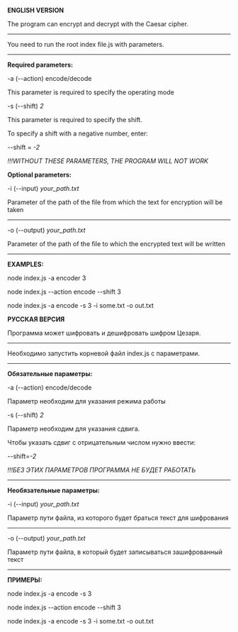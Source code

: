 **ENGLISH VERSION**

The program can encrypt and decrypt
with the Caesar cipher.

----------------------------------------------

You need to run the root index file.js with parameters.

----------------------------------------------

**Required parameters:**

-a (--action) encode/decode

This parameter is required to specify the operating mode


-s (--shift) _2_

This parameter is required to specify the shift.

To specify a shift with a negative number, enter:

--shift = _-2_

_!!!WITHOUT THESE PARAMETERS, THE PROGRAM WILL NOT WORK_


**Optional parameters:**

-i (--input) _your_path.txt_

Parameter of the path of the file from which the text for encryption will be taken

----------------------------------------------

-o (--output) _your_path.txt_

Parameter of the path of the file to which the encrypted text will be written

----------------------------------------------

**EXAMPLES:**

node index.js -a encoder 3

node index.js --action encode --shift 3

node index.js -a encode -s 3 -i some.txt -o out.txt


**РУССКАЯ ВЕРСИЯ**

Программа может шифровать и дешифровать
шифром Цезаря.

----------------------------------------------

Необходимо запустить корневой файл index.js с параметрами.

----------------------------------------------

**Обязательные параметры:**

 -a (--action) encode/decode

Параметр необходим для указания режима работы


-s (--shift) _2_

Параметр необходим для указания сдвига.

Чтобы указать сдвиг с отрицательным числом нужно ввести:

--shift=_-2_

_!!!БЕЗ ЭТИХ ПАРАМЕТРОВ ПРОГРАММА НЕ БУДЕТ РАБОТАТЬ_

----------------------------------------------

**Необязательные параметры:**

-i (--input) _your_path.txt_

Параметр пути файла, из которого будет браться текст для шифрования

----------------------------------------------

-o (--output) _your_path.txt_

Параметр пути файла, в который будет записываться зашифрованный текст

----------------------------------------------

**ПРИМЕРЫ:**

node index.js -a encode -s 3 

node index.js --action encode --shift 3

node index.js -a encode -s 3 -i some.txt -o out.txt  


